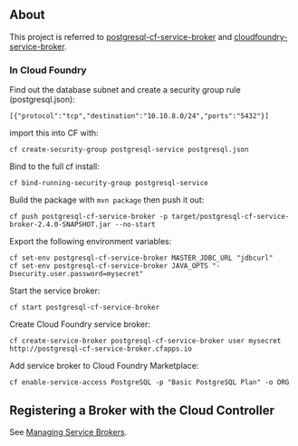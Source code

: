 ## About
This project is referred to [postgresql-cf-service-broker](https://github.com/cloudfoundry-community/postgresql-cf-service-broker) and [cloudfoundry-service-broker](https://github.com/spring-cloud-samples/cloudfoundry-service-broker).

### In Cloud Foundry

Find out the database subnet and create a security group rule (postgresql.json):
```
[{"protocol":"tcp","destination":"10.10.8.0/24","ports":"5432"}]
```

import this into CF with:
```
cf create-security-group postgresql-service postgresql.json
```

Bind to the full cf install:
```
cf bind-running-security-group postgresql-service
```


Build the package with `mvn package` then push it out:
```
cf push postgresql-cf-service-broker -p target/postgresql-cf-service-broker-2.4.0-SNAPSHOT.jar --no-start
```

Export the following environment variables:

```
cf set-env postgresql-cf-service-broker MASTER_JDBC_URL "jdbcurl"
cf set-env postgresql-cf-service-broker JAVA_OPTS "-Dsecurity.user.password=mysecret"
```

Start the service broker:
```
cf start postgresql-cf-service-broker
```

Create Cloud Foundry service broker:
```
cf create-service-broker postgresql-cf-service-broker user mysecret http://postgresql-cf-service-broker.cfapps.io
```

Add service broker to Cloud Foundry Marketplace:

```
cf enable-service-access PostgreSQL -p "Basic PostgreSQL Plan" -o ORG
```

## Registering a Broker with the Cloud Controller

See [Managing Service Brokers](http://docs.cloudfoundry.org/services/managing-service-brokers.html).